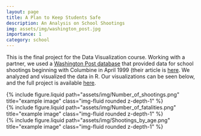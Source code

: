 ```yaml
---
layout: page
title: A Plan to Keep Students Safe
description: An Analysis on School Shootings
img: assets/img/washington_post.jpg
importance: 1
category: school
---
```



This is the final project for the Data Visualization course. Working with a partner, we used a [Washington Post database](https://github.com/washingtonpost/data-school-shootings) that provided data for school shootings beginning with Columbine in April 1999 (their article is [here](https://www.washingtonpost.com/graphics/2018/local/school-shootings-database/). We analyzed and visualized the data in R. Our visualizations can be seen below, and the full project is available [here](https://github.com/annaclarkson1/annaclarkson1.github.io/blob/master/_projects/DATA%20502%20-%20An%20Analysis%20on%20School%20Shootings.pdf).  

<div class="row justify-content-sm-center">
    <div class="col-sm-6 mt-3 mt-md-0">
        {% include figure.liquid path="assets/img/Number_of_shootings.png" title="example image" class="img-fluid rounded z-depth-1" %}
    </div>
    <div class="col-sm-6 mt-3 mt-md-0">
        {% include figure.liquid path="assets/img/Number_of_fatalities.png" title="example image" class="img-fluid rounded z-depth-1" %}
    </div>
        <div class="col-sm-6 mt-3 mt-md-0">
        {% include figure.liquid path="assets/img/Shootings_by_age.png" title="example image" class="img-fluid rounded z-depth-1" %}
    </div>
</div>
